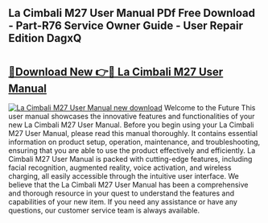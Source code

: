 ## La Cimbali M27 User Manual PDf Free Download - Part-R76 Service Owner Guide - User Repair Edition DagxQ

# <h2><a href="http://cf14793.oget.top/?id=La+Cimbali+M27+User+Manual">🔗Download New 👉🔴 La Cimbali M27 User Manual</a></h2>

[![La Cimbali M27 User Manual new download](https://i.imgur.com/5g1atiW.png)](http://cf14793.oget.top/?id=La+Cimbali+M27+User+Manual)
Welcome to the Future This user manual showcases the innovative features and functionalities of your new La Cimbali M27 User Manual. Before you begin using your La Cimbali M27 User Manual, please read this manual thoroughly. It contains essential information on product setup, operation, maintenance, and troubleshooting, ensuring that you are able to use the product effectively and efficiently. La Cimbali M27 User Manual is packed with cutting-edge features, including facial recognition, augmented reality, voice activation, and wireless charging, all easily accessible through the intuitive user interface. We believe that the La Cimbali M27 User Manual has been a comprehensive and thorough resource in your quest to understand the features and capabilities of your new item. If you need any assistance or have any questions, our customer service team is always available.
